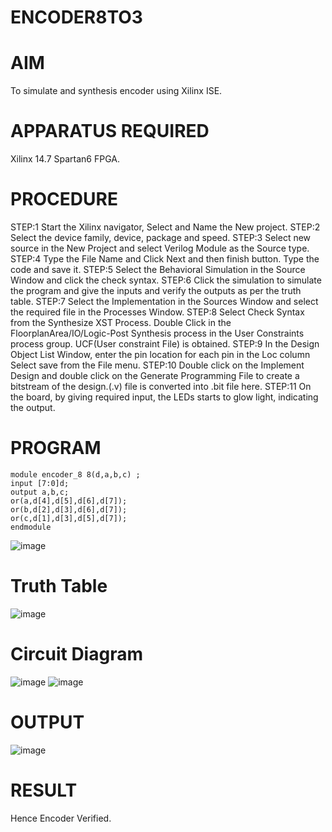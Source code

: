# ENCODER8TO3
# AIM
To simulate and synthesis encoder using Xilinx ISE.
# APPARATUS REQUIRED
Xilinx 14.7 Spartan6 FPGA.
# PROCEDURE
STEP:1 
Start the Xilinx navigator, Select and Name the New project. 
STEP:2 
Select the device family, device, package and speed. 
STEP:3 
Select new source in the New Project and select Verilog Module as the Source type. 
STEP:4 
Type the File Name and Click Next and then finish button. Type the code and save it. 
STEP:5 
Select the Behavioral Simulation in the Source Window and click the check syntax. 
STEP:6 
Click the simulation to simulate the program and give the inputs and verify the outputs as per the truth table. 
STEP:7 
Select the Implementation in the Sources Window and select the required file in the Processes Window. 
STEP:8 
Select Check Syntax from the Synthesize XST Process. Double Click in the FloorplanArea/IO/Logic-Post Synthesis process in the User Constraints process group. UCF(User constraint File) is obtained. 
STEP:9 
In the Design Object List Window, enter the pin location for each pin in the Loc column Select save from the File menu. 
STEP:10 
Double click on the Implement Design and double click on the Generate Programming File to create a bitstream of the design.(.v) file is converted into .bit file here. 
STEP:11 
On the board, by giving required input, the LEDs starts to glow light, indicating the output.
# PROGRAM
```
module encoder_8 8(d,a,b,c) ; 
input [7:0]d;
output a,b,c;
or(a,d[4],d[5],d[6],d[7]);
or(b,d[2],d[3],d[6],d[7]); 
or(c,d[1],d[3],d[5],d[7]);
endmodule
```
![image](https://github.com/RESMIRNAIR/ENCODER3TO8/assets/154305926/824226c8-c767-44b5-ab35-26fed65b195e)
# Truth Table
![image](https://github.com/RESMIRNAIR/ENCODER3TO8/assets/154305926/e228c14b-b814-40c8-92eb-748d48570c04)
# Circuit Diagram
![image](https://github.com/RESMIRNAIR/ENCODER3TO8/assets/154305926/6fa5fe84-fe6f-472d-b9c0-e6dfa17413d3)
![image](https://github.com/RESMIRNAIR/ENCODER3TO8/assets/154305926/7d147e2a-ba03-4714-baee-17615c9c50c1)
# OUTPUT
![image](https://github.com/Manjusri123/ENCODER8TO3/assets/161105231/246ee667-f299-4923-b71b-5fe901decd05)
# RESULT
Hence Encoder Verified.

